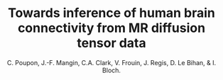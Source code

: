 ---
author: C. Poupon, J.-F. Mangin, C.A. Clark, V. Frouin, J. Regis, D. Le Bihan, & I. Bloch.
title: Towards inference of human brain connectivity from MR diffusion tensor data
journal: Medical Image Analysis
year: 2001
type: article
doi: 10.1016/S1361-8415(00)00030-X
volume: 5
number: 1
---